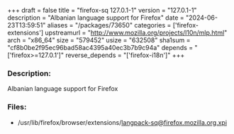 +++
draft = false
title = "firefox-sq 127.0.1-1"
version = "127.0.1-1"
description = "Albanian language support for Firefox"
date = "2024-06-23T13:59:51"
aliases = "/packages/73650"
categories = ['firefox-extensions']
upstreamurl = "http://www.mozilla.org/projects/l10n/mlp.html"
arch = "x86_64"
size = "579452"
usize = "632508"
sha1sum = "cf8b0be2f95ec96bad58ac4395a40ec3b7b9c94a"
depends = "['firefox>=127.0.1']"
reverse_depends = "['firefox-i18n']"
+++
### Description: 
Albanian language support for Firefox

### Files: 
* /usr/lib/firefox/browser/extensions/langpack-sq@firefox.mozilla.org.xpi
